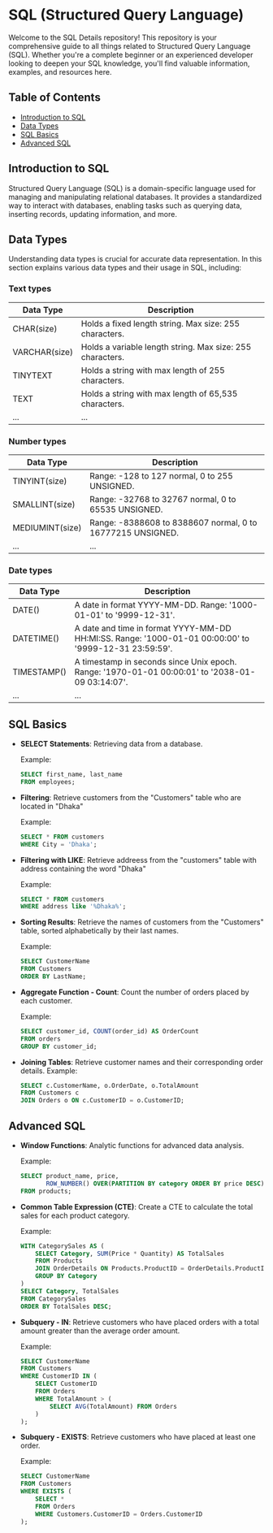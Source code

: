 
# SQL (Structured Query Language)

Welcome to the SQL Details repository! This repository is your comprehensive guide to all things related to Structured Query Language (SQL). Whether you're a complete beginner or an experienced developer looking to deepen your SQL knowledge, you'll find valuable information, examples, and resources here.

## Table of Contents

- [Introduction to SQL](#introduction-to-sql)
- [Data Types](#data-types)
- [SQL Basics](#sql-basics)
- [Advanced SQL](#advanced-sql)


## Introduction to SQL

Structured Query Language (SQL) is a domain-specific language used for managing and manipulating relational databases. It provides a standardized way to interact with databases, enabling tasks such as querying data, inserting records, updating information, and more.


## Data Types

Understanding data types is crucial for accurate data representation. In this section explains various data types and their usage in SQL, including:

### Text types

| Data Type   | Description                                                  |
|-------------|--------------------------------------------------------------|
| CHAR(size)  | Holds a fixed length string. Max size: 255 characters.       |
| VARCHAR(size) | Holds a variable length string. Max size: 255 characters.    |
| TINYTEXT    | Holds a string with max length of 255 characters.            |
| TEXT        | Holds a string with max length of 65,535 characters.         |
| ...         | ...                                                          |

### Number types

| Data Type   | Description                                                  |
|-------------|--------------------------------------------------------------|
| TINYINT(size)  | Range: -128 to 127 normal, 0 to 255 UNSIGNED.                |
| SMALLINT(size) | Range: -32768 to 32767 normal, 0 to 65535 UNSIGNED.          |
| MEDIUMINT(size) | Range: -8388608 to 8388607 normal, 0 to 16777215 UNSIGNED.  |
| ...         | ...                                                          |

### Date types

| Data Type   | Description                                                  |
|-------------|--------------------------------------------------------------|
| DATE()      | A date in format YYYY-MM-DD. Range: '1000-01-01' to '9999-12-31'. |
| DATETIME()  | A date and time in format YYYY-MM-DD HH:MI:SS. Range: '1000-01-01 00:00:00' to '9999-12-31 23:59:59'. |
| TIMESTAMP() | A timestamp in seconds since Unix epoch. Range: '1970-01-01 00:00:01' to '2038-01-09 03:14:07'. |
| ...         | ...                                                          |




## SQL Basics


- **SELECT Statements**: Retrieving data from a database.

  Example:
  ```sql
  SELECT first_name, last_name
  FROM employees;
  ```

- **Filtering**: Retrieve customers from the "Customers" table who are located in "Dhaka"

  Example:
  ```sql
  SELECT * FROM customers 
  WHERE City = 'Dhaka';
  ```

- **Filtering with LIKE**: Retrieve addreess from the "customers" table with address containing the word "Dhaka"

  Example:
  ```sql
  SELECT * FROM customers 
  WHERE address like '%Dhaka%';
  ```

- **Sorting Results**: Retrieve the names of customers from the "Customers" table, sorted alphabetically by their last names.

  Example:
  ```sql
  SELECT CustomerName 
  FROM Customers 
  ORDER BY LastName;
  ```

- **Aggregate Function - Count**: Count the number of orders placed by each customer.

  Example:
  ```sql
  SELECT customer_id, COUNT(order_id) AS OrderCount 
  FROM orders 
  GROUP BY customer_id;
  ```

- **Joining Tables**: Retrieve customer names and their corresponding order details.
  Example:
  ```sql
  SELECT c.CustomerName, o.OrderDate, o.TotalAmount
  FROM Customers c
  JOIN Orders o ON c.CustomerID = o.CustomerID;
  ```


## Advanced SQL

- **Window Functions**: Analytic functions for advanced data analysis.

  Example:
  ```sql
  SELECT product_name, price, 
         ROW_NUMBER() OVER(PARTITION BY category ORDER BY price DESC) AS row_num
  FROM products;
  ```

- **Common Table Expression (CTE)**: Create a CTE to calculate the total sales for each product category.
  
  Example:
  ```sql
  WITH CategorySales AS (
      SELECT Category, SUM(Price * Quantity) AS TotalSales
      FROM Products
      JOIN OrderDetails ON Products.ProductID = OrderDetails.ProductID
      GROUP BY Category
  )
  SELECT Category, TotalSales
  FROM CategorySales
  ORDER BY TotalSales DESC;
  ```

- **Subquery - IN**: Retrieve customers who have placed orders with a total amount greater than the average order amount.

  Example:
  ```sql
  SELECT CustomerName
  FROM Customers
  WHERE CustomerID IN (
      SELECT CustomerID
      FROM Orders
      WHERE TotalAmount > (
          SELECT AVG(TotalAmount) FROM Orders
      )
  );
  ```

- **Subquery - EXISTS**: Retrieve customers who have placed at least one order.

  Example:
  ```sql
  SELECT CustomerName 
  FROM Customers 
  WHERE EXISTS (
      SELECT * 
      FROM Orders 
      WHERE Customers.CustomerID = Orders.CustomerID
  );
  ```
